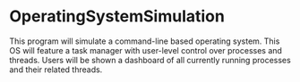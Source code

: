 # OperatingSystemSimulation

This program will simulate a command-line based operating system. This OS will feature a task manager with user-level control over processes and threads. Users will be shown a dashboard of all currently running processes and their related threads. 
